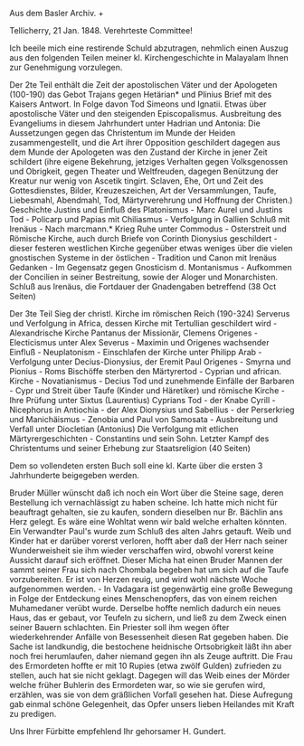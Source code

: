 Aus dem Basler Archiv. +

 Tellicherry, 21 Jan. 1848.
Verehrteste Committee!

Ich beeile mich eine restirende Schuld abzutragen, nehmlich einen Auszug aus den folgenden Teilen meiner kl. Kirchengeschichte in Malayalam Ihnen zur Genehmigung vorzulegen.

Der 2te Teil enthält die Zeit der apostolischen Väter und der Apologeten (100-190) das Gebot Trajans gegen Hetärian* und Plinius Brief mit des Kaisers Antwort. In Folge davon Tod Simeons und Ignatii. Etwas über apostolische Väter und den steigenden Episcopalismus. Ausbreitung des Evangeliums in diesem Jahrhundert unter Hadrian und Antonia: Die Aussetzungen gegen das Christentum im Munde der Heiden zusammengestellt, und die Art ihrer Opposition geschildert dagegen aus dem Munde der Apologeten was den Zustand der Kirche in jener Zeit schildert (ihre eigene Bekehrung, jetziges Verhalten gegen Volksgenossen und Obrigkeit, gegen Theater und Weltfreuden, dagegen Benützung der Kreatur nur wenig von Ascetik tingirt. Sclaven, Ehe, Ort und Zeit des Gottesdienstes, Bilder, Kreuzeszeichen, Art der Versammlungen, Taufe, Liebesmahl, Abendmahl, Tod, Märtyrverehrung und Hoffnung der Christen.) Geschichte Justins und Einfluß des Platonismus - Marc Aurel und Justins Tod - Policarp und Papias mit Chiliasmus - Verfolgung in Gallien Schluß mit Irenäus - Nach marcmann.* Krieg Ruhe unter Commodus - Osterstreit und Römische Kirche, auch durch Briefe von Corinth Dionysius geschildert - dieser festeren westlichen Kirche gegenüber etwas weniges über die vielen gnostischen Systeme in der östlichen - Tradition und Canon mit Irenäus Gedanken - Im Gegensatz gegen Gnosticism d. Montanismus - Aufkommen der Concilien in seiner Bestreitung, sowie der Aloger und Monarchisten. Schluß aus Irenäus, die Fortdauer der Gnadengaben betreffend (38 Oct Seiten)

Der 3te Teil Sieg der christl. Kirche im römischen Reich (190-324) Serverus und Verfolgung in Africa, dessen Kirche mit Tertullian geschildert wird - Alexandrische Kirche Pantanus der Missionär, Clemens Origenes - Electicismus unter Alex Severus - Maximin und Origenes wachsender Einfluß - Neuplatonism - Einschlafen der Kirche unter Philipp Arab - Verfolgung unter Decius-Dionysius, der Eremit Paul Origenes - Smyrna und Pionius - Roms Bischöffe sterben den Märtyrertod - Cyprian und african. Kirche - Novatianismus - Decius Tod und zunehmende Einfälle der Barbaren - Cypr und Streit über Taufe (Kinder und Häretiker) und römische Kirche - Ihre Prüfung unter Sixtus (Laurentius) Cyprians Tod - der Knabe Cyrill - Nicephorus in Antiochia - der Alex Dionysius und Sabellius - der Perserkrieg und Manichäismus - Zenobia und Paul von Samosata - Ausbreitung und Verfall unter Diocletian (Antonius) Die Verfolgung mit etlichen Märtyrergeschichten - Constantins und sein Sohn. Letzter Kampf des Christentums und seiner Erhebung zur Staatsreligion (40 Seiten)

Dem so vollendeten ersten Buch soll eine kl. Karte über die ersten 3 Jahrhunderte beigegeben werden.

Bruder Müller wünscht daß ich noch ein Wort über die Steine sage, deren Bestellung ich vernachlässigt zu haben scheine. Ich hatte mich nicht für beauftragt gehalten, sie zu kaufen, sondern dieselben nur Br. Bächlin ans Herz gelegt. Es wäre eine Wohltat wenn wir bald welche erhalten könnten. 
Ein Verwandter Paul's wurde zum Schluß des alten Jahrs getauft. Weib und Kinder hat er darüber vorerst verloren, hofft aber daß der Herr nach seiner Wunderweisheit sie ihm wieder verschaffen wird, obwohl vorerst keine Aussicht darauf sich eröffnet. Dieser Micha hat einen Bruder Mannen der sammt seiner Frau sich nach Chombala begeben hat um sich auf die Taufe vorzubereiten. Er ist von Herzen reuig, und wird wohl nächste Woche aufgenommen werden. - In Vadagara ist gegenwärtig eine große Bewegung in Folge der Entdeckung eines Menschenopfers, das von einem reichen Muhamedaner verübt wurde. Derselbe hoffte nemlich dadurch ein neues Haus, das er gebaut, vor Teufeln zu sichern, und ließ zu dem Zweck einen seiner Bauern schlachten. Ein Priester soll ihm wegen öfter wiederkehrender Anfälle von Besessenheit diesen Rat gegeben haben. Die Sache ist landkundig, die bestochene heidnische Ortsobrigkeit läßt ihn aber noch frei herumlaufen, daher niemand gegen ihn als Zeuge auftritt. Die Frau des Ermordeten hoffte er mit 10 Rupies (etwa zwölf Gulden) zufrieden zu stellen, auch hat sie nicht geklagt. Dagegen will das Weib eines der Mörder welche früher Buhlerin des Ermordeten war, so wie sie gerufen wird, erzählen, was sie von dem gräßlichen Vorfall gesehen hat. Diese Aufregung gab einmal schöne Gelegenheit, das Opfer unsers lieben Heilandes mit Kraft zu predigen.

Uns Ihrer Fürbitte empfehlend
 Ihr gehorsamer
 H. Gundert.
